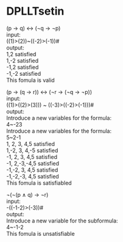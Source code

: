 # DPLLTsetin

(p → q) ↔ (¬q → ¬p)  
input:  
((1)>(2))~((-2)>(-1))#  
output:  
 1,2 satisfied  
 1,-2 satisfied  
-1,2 satisfied  
-1,-2 satisfied  
This fomula is valid  


(p → (q → r)) ↔ (¬r → (¬q → ¬p))  
input:  
((1)>((2)>(3))) ~ ((-3)>((-2)>(-1)))#  
output:  
Introduce a new variables for the formula:  
4~-23  
Introduce a new variables for the formula:  
5~2-1  
 1, 2, 3, 4,5 satisfied  
 1,-2, 3, 4,-5 satisfied  
-1, 2, 3, 4,5 satisfied  
-1, 2,-3,-4,5 satisfied  
-1,-2, 3, 4,5 satisfied  
-1,-2,-3, 4,5 satisfied  
This fomula is satisfiabled  


¬(¬(p ∧ q) → ¬r)  
input:  
-((-1-2)>(-3))#  
output:  
Introduce a new variable for the subformula:  
4~-1-2  
This fomula is unsatisfiable  
